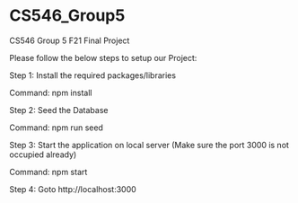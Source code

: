 # CS546_Group5
CS546 Group 5 F21 Final Project

Please follow the below steps to setup our Project: 

Step 1: Install the required packages/libraries

Command: 
npm install

Step 2: Seed the Database	  

Command: 
npm run seed

Step 3: Start the application on local server 
(Make sure the port 3000 is not occupied already)

Command: 
npm start

Step 4: Goto http://localhost:3000 

